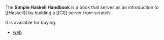 The __Simple Haskell Handbook__ is a book that serves as an introduction to [[Haskell]] by building a [[CI]] server from scratch.

It is available for buying.

- [web](https://leanpub.com/simple-haskell-book)
